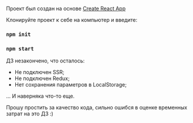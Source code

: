 Проект был создан на основе [Create React App](https://github.com/facebook/create-react-app)

Клонируйте проект к себе на компьютер и введите:

### `npm init`

### `npm start`

ДЗ незакончено, что осталось:

- Не подключен SSR;
- Не подключен Redux;
- Нет сохранения параметров в LocalStorage;

... И наверняка что-то еще.

Прошу простить за качество кода, сильно ошибся в оценке временных затрат на это ДЗ :)

